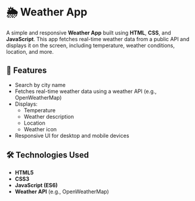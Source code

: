 # 🌦️ Weather App

A simple and responsive **Weather App** built using **HTML**, **CSS**, and **JavaScript**. 
This app fetches real-time weather data from a public API and displays it on the screen, including temperature, weather conditions, location, and more.

## 🚀 Features

- Search by city name
- Fetches real-time weather data using a weather API (e.g., OpenWeatherMap)
- Displays:
  - Temperature
  - Weather description
  - Location
  - Weather icon
- Responsive UI for desktop and mobile devices

## 🛠️ Technologies Used

- **HTML5**
- **CSS3**
- **JavaScript (ES6)**
- **Weather API** (e.g., OpenWeatherMap)


